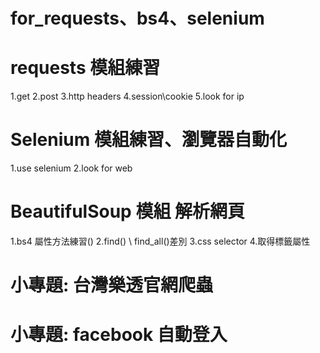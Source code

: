 # for_requests、bs4、selenium

# requests 模組練習
1.get
2.post
3.http headers
4.session\cookie
5.look for ip

# Selenium 模組練習、瀏覽器自動化
1.use selenium
2.look for web


# BeautifulSoup 模組 解析網頁
1.bs4 屬性方法練習()
2.find() \ find_all()差別
3.css selector
4.取得標籤屬性

# 小專題: 台灣樂透官網爬蟲
# 小專題: facebook 自動登入




